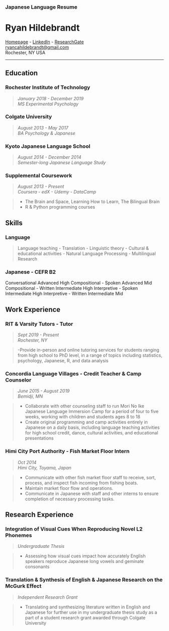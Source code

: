 ### Japanese Language Resume

# Ryan Hildebrandt

[Homepage](https://github.com/ryancahildebrandt) - [LinkedIn](https://linkedin.com/in/rcah) - [ResearchGate](https://researchgate.net/profile/Ryan\_Hildebrandt)<br>
ryancahildebrandt@gmail.com<br>
Rochester, NY USA<br>

---

## Education

### Rochester Institute of Technology

> *January 2018 - December 2019*<br>
> *MS Experimental Psychology*<br>

### Colgate University

> *August 2013 - May 2017*<br>
> *BA Psychology & Japanese*<br>

### Kyoto Japanese Language School

> *August 2014 - December 2014*<br>
> *Semester-long Japanese Language Study*<br>

### Supplemental Coursework

> *August 2013 - Present*<br>
> *Coursera - edX - Udemy - DataCamp*<br>

> - The Brain and Space, Learning How to Learn, The Bilingual Brain 
> - R & Python programming courses

## Skills

### Language

> Language teaching - Translation - Linguistic theory - Cultural & educational activities - Natural Language Processing - Multilingual Research

### Japanese - CEFR B2
Conversational
Advanced High
Compositional - Spoken
Advanced Mid
Compositional - Written 
Intermediate High
Interpretive - Spoken 
Intermediate High
Interpretive - Written
Intermediate Mid

## Work Experience

### RIT & Varsity Tutors - Tutor

> *Sept 2019 - Present*<br>
> *Rochester, NY*<br>

> -Provide in-person and online tutoring services for students ranging from high school to PhD level, in a range of topics including statistics, psychology, Japanese, R, and data analysis

### Concordia Language Villages - Credit Teacher & Camp Counselor

> *June 2015 - August 2019*<br>
> *Bemidji, MN*<br>

> - Collaborate with other counseling staff to run Mori No Ike Japanese Language Immersion Camp for a period of four to five weeks, working with children and students ages 8 to 18
> - Create original programming and camp activities entirely in Japanese on a daily basis, including language teaching activities for high school credit, dance, cultural activities, and educational presentations

### Himi City Port Authority - Fish Market Floor Intern

> *Oct 2014*<br>
> *Himi City, Toyama, Japan*<br>

> - Communicate with other fish market floor staff to receive, sort, process, and
inspect fish incoming from fishing boats.
> - Maintain market floor flow and operations.
> - Communicate in Japanese with staff and other interns to ensure completion of
necessary processing tasks.

## Research Experience

### Integration of Visual Cues When Reproducing Novel L2 Phonemes

> *Undergraduate Thesis*<br>

> - Assessing how visual cues impact how accurately English speakers reproduce Japanese long vowels and geminate consonants

### Translation & Synthesis of English & Japanese Research on the McGurk Effect

> *Independent Research Grant*<br>

> - Translating and synthesizing literature written in English and Japanese for further use in my undergraduate thesis study as a part of a student research grant awarded through Colgate University

